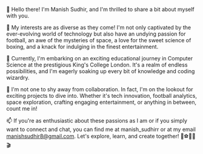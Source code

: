 👋 Hello there! I'm Manish Sudhir, and I'm thrilled to share a bit about myself with you.

👀 My interests are as diverse as they come! I'm not only captivated by the ever-evolving world of technology but also have an undying passion for football, an awe of the mysteries of space, a love for the sweet science of boxing, and a knack for indulging in the finest entertainment.

🌱 Currently, I'm embarking on an exciting educational journey in Computer Science at the prestigious King's College London. It's a realm of endless possibilities, and I'm eagerly soaking up every bit of knowledge and coding wizardry.

💞️ I'm not one to shy away from collaboration. In fact, I'm on the lookout for exciting projects to dive into. Whether it's tech innovation, football analytics, space exploration, crafting engaging entertainment, or anything in between, count me in!

📫 If you're as enthusiastic about these passions as I am or if you simply want to connect and chat, you can find me at manish_sudhirr or at my email manishsudhir8@gmail.com. Let's explore, learn, and create together! 🚀⚽🌌🥊🎬

<!---
Manish-Sudhir/Manish-Sudhir is a ✨ special ✨ repository because its `README.md` (this file) appears on your GitHub profile.
You can click the Preview link to take a look at your changes.
--->
